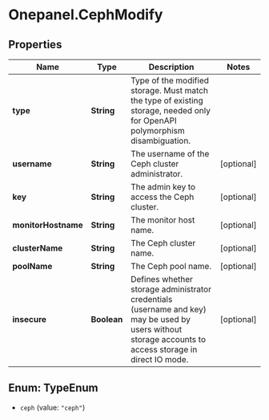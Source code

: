 # Onepanel.CephModify

## Properties
Name | Type | Description | Notes
------------ | ------------- | ------------- | -------------
**type** | **String** | Type of the modified storage. Must match the type of existing storage, needed only for OpenAPI polymorphism disambiguation. | 
**username** | **String** | The username of the Ceph cluster administrator. | [optional] 
**key** | **String** | The admin key to access the Ceph cluster. | [optional] 
**monitorHostname** | **String** | The monitor host name. | [optional] 
**clusterName** | **String** | The Ceph cluster name. | [optional] 
**poolName** | **String** | The Ceph pool name. | [optional] 
**insecure** | **Boolean** | Defines whether storage administrator credentials (username and key) may be used by users without storage accounts to access storage in direct IO mode.  | [optional] 


<a name="TypeEnum"></a>
## Enum: TypeEnum


* `ceph` (value: `"ceph"`)




